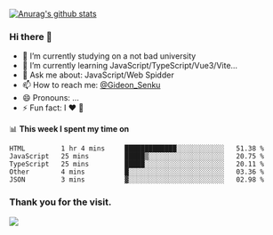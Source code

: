 [![Anurag's github stats](https://github-readme-stats.vercel.app/api?username=gideonsenku)](https://github.com/anuraghazra/github-readme-stats)
### Hi there 👋
- 🔭 I’m currently studying on a not bad university 
- 🌱 I’m currently learning JavaScript/TypeScript/Vue3/Vite...
- 💬 Ask me about: JavaScript/Web Spidder 
- 📫 How to reach me: [@Gideon_Senku](https://t.me/Gideon_Senku)
- 😄 Pronouns: ...
- ⚡ Fun fact: I ❤️ 🎵

📊 **This week I spent my time on**
<!--START_SECTION:waka-->
```text
HTML         1 hr 4 mins     █████████████░░░░░░░░░░░░   51.38 % 
JavaScript   25 mins         █████▒░░░░░░░░░░░░░░░░░░░   20.75 % 
TypeScript   25 mins         █████░░░░░░░░░░░░░░░░░░░░   20.11 % 
Other        4 mins          █░░░░░░░░░░░░░░░░░░░░░░░░   03.36 % 
JSON         3 mins          ▓░░░░░░░░░░░░░░░░░░░░░░░░   02.98 % 
```
<!--END_SECTION:waka-->


### Thank you for the visit.
![](http://profile-counter.glitch.me/gideonsenku/count.svg)
<!--
**GideonSenku/GideonSenku** is a ✨ _special_ ✨ repository because its `README.md` (this file) appears on your GitHub profile.

Here are some ideas to get you started:

- 🔭 I’m currently working on ...
- 🌱 I’m currently learning ...
- 👯 I’m looking to collaborate on ...
- 🤔 I’m looking for help with ...
- 💬 Ask me about ...
- 📫 How to reach me: ...
- 😄 Pronouns: ...
- ⚡ Fun fact: ...
-->
